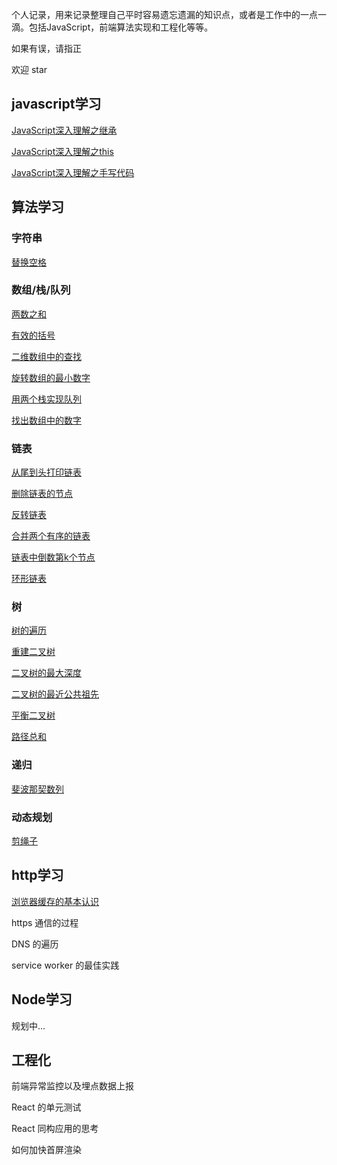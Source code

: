 个人记录，用来记录整理自己平时容易遗忘遗漏的知识点，或者是工作中的一点一滴。包括JavaScript，前端算法实现和工程化等等。

如果有误，请指正

欢迎 star

## javascript学习

[JavaScript深入理解之继承](https://github.com/plane-hjh/blog1/issues/1)

[JavaScript深入理解之this](https://github.com/plane-hjh/blog1/issues/2)

[JavaScript深入理解之手写代码](https://github.com/plane-hjh/blog1/issues/3)

## 算法学习

### 字符串

[替换空格](https://github.com/plane-hjh/blog1/issues/10)

### 数组/栈/队列

[两数之和](https://github.com/plane-hjh/blog1/issues/20)

[有效的括号](https://github.com/plane-hjh/blog1/issues/23)

[二维数组中的查找](https://github.com/plane-hjh/blog1/issues/7)

[旋转数组的最小数字](https://github.com/plane-hjh/blog1/issues/11)

[用两个栈实现队列](https://github.com/plane-hjh/blog1/issues/12)

[找出数组中的数字](https://github.com/plane-hjh/blog1/issues/13)

### 链表

[从尾到头打印链表](https://github.com/plane-hjh/blog1/issues/6)

[删除链表的节点](https://github.com/plane-hjh/blog1/issues/18)

[反转链表](https://github.com/plane-hjh/blog1/issues/15)

[合并两个有序的链表](https://github.com/plane-hjh/blog1/issues/16)

[链表中倒数第k个节点](https://github.com/plane-hjh/blog1/issues/17)

[环形链表](https://github.com/plane-hjh/blog1/issues/22)

### 树

[树的遍历](https://github.com/plane-hjh/blog1/issues/4)

[重建二叉树](https://github.com/plane-hjh/blog1/issues/14)

[二叉树的最大深度](https://github.com/plane-hjh/blog1/issues/25)

[二叉树的最近公共祖先](https://github.com/plane-hjh/blog1/issues/26)

[平衡二叉树](https://github.com/plane-hjh/blog1/issues/27)

[路径总和](https://github.com/plane-hjh/blog1/issues/28)

### 递归

[斐波那契数列](https://github.com/plane-hjh/blog1/issues/8)

### 动态规划

[剪绳子](https://github.com/plane-hjh/blog1/issues/9)

## http学习

[浏览器缓存的基本认识](https://github.com/plane-hjh/blog1/issues/5)

https 通信的过程

DNS 的遍历

service worker 的最佳实践

## Node学习

规划中...

## 工程化

前端异常监控以及埋点数据上报

React 的单元测试

React 同构应用的思考

如何加快首屏渲染
